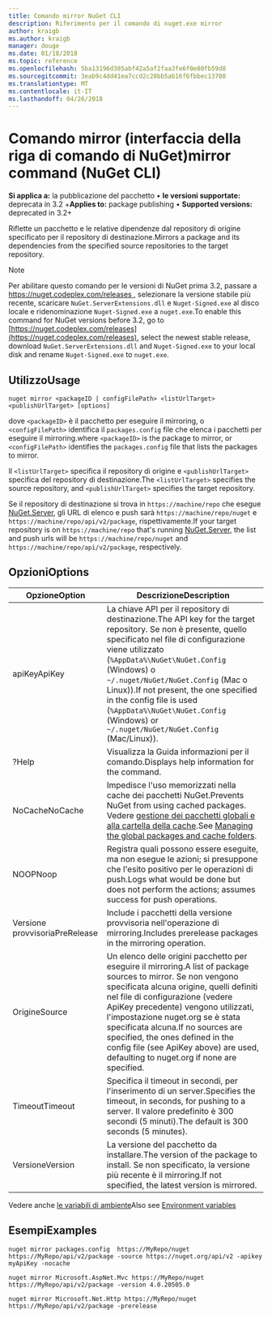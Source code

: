```yaml
---
title: Comando mirror NuGet CLI
description: Riferimento per il comando di nuget.exe mirror
author: kraigb
ms.author: kraigb
manager: douge
ms.date: 01/18/2018
ms.topic: reference
ms.openlocfilehash: 5ba13196d385abf42a5af2faa3fe6f0e80fb59d8
ms.sourcegitcommit: 3eab9c4dd41ea7ccd2c28bb5ab16f6fbbec13708
ms.translationtype: MT
ms.contentlocale: it-IT
ms.lasthandoff: 04/26/2018
---
```

# <a name="mirror-command-nuget-cli"></a><span data-ttu-id="3d152-103">Comando mirror (interfaccia della riga di comando di NuGet)</span><span class="sxs-lookup"><span data-stu-id="3d152-103">mirror command (NuGet CLI)</span></span>

<span data-ttu-id="3d152-104">**Si applica a:** la pubblicazione del pacchetto &bullet; **le versioni supportate:** deprecata in 3.2 +</span><span class="sxs-lookup"><span data-stu-id="3d152-104">**Applies to:** package publishing &bullet; **Supported versions:** deprecated in 3.2+</span></span>

<span data-ttu-id="3d152-105">Riflette un pacchetto e le relative dipendenze dal repository di origine specificato per il repository di destinazione.</span><span class="sxs-lookup"><span data-stu-id="3d152-105">Mirrors a package and its dependencies from the specified source repositories to the target repository.</span></span>

> [!NOTE]
> <span data-ttu-id="3d152-106">Per abilitare questo comando per le versioni di NuGet prima 3.2, passare a [ https://nuget.codeplex.com/releases ](https://nuget.codeplex.com/releases), selezionare la versione stabile più recente, scaricare `NuGet.ServerExtensions.dll` e `Nuget-Signed.exe` al disco locale e ridenominazione `Nuget-Signed.exe` a `nuget.exe`.</span><span class="sxs-lookup"><span data-stu-id="3d152-106">To enable this command for NuGet versions before 3.2, go to [https://nuget.codeplex.com/releases](https://nuget.codeplex.com/releases), select the newest stable release, download `NuGet.ServerExtensions.dll` and `Nuget-Signed.exe` to your local disk and rename `Nuget-Signed.exe` to `nuget.exe`.</span></span>

## <a name="usage"></a><span data-ttu-id="3d152-107">Utilizzo</span><span class="sxs-lookup"><span data-stu-id="3d152-107">Usage</span></span>

```cli
nuget mirror <packageID | configFilePath> <listUrlTarget> <publishUrlTarget> [options]
```

<span data-ttu-id="3d152-108">dove `<packageID>` è il pacchetto per eseguire il mirroring, o `<configFilePath>` identifica il `packages.config` file che elenca i pacchetti per eseguire il mirroring.</span><span class="sxs-lookup"><span data-stu-id="3d152-108">where `<packageID>` is the package to mirror, or `<configFilePath>` identifies the `packages.config` file that lists the packages to mirror.</span></span>

<span data-ttu-id="3d152-109">Il `<listUrlTarget>` specifica il repository di origine e `<publishUrlTarget>` specifica del repository di destinazione.</span><span class="sxs-lookup"><span data-stu-id="3d152-109">The `<listUrlTarget>` specifies the source repository, and `<publishUrlTarget>` specifies the target repository.</span></span>

<span data-ttu-id="3d152-110">Se il repository di destinazione si trova in `https://machine/repo` che esegue [NuGet.Server](../hosting-packages/nuget-server.md), gli URL di elenco e push sarà `https://machine/repo/nuget` e `https://machine/repo/api/v2/package`, rispettivamente.</span><span class="sxs-lookup"><span data-stu-id="3d152-110">If your target repository is on `https://machine/repo` that's running [NuGet.Server](../hosting-packages/nuget-server.md), the list and push urls will be `https://machine/repo/nuget` and `https://machine/repo/api/v2/package`, respectively.</span></span>

## <a name="options"></a><span data-ttu-id="3d152-111">Opzioni</span><span class="sxs-lookup"><span data-stu-id="3d152-111">Options</span></span>

| <span data-ttu-id="3d152-112">Opzione</span><span class="sxs-lookup"><span data-stu-id="3d152-112">Option</span></span> | <span data-ttu-id="3d152-113">Descrizione</span><span class="sxs-lookup"><span data-stu-id="3d152-113">Description</span></span> |
| --- | --- |
| <span data-ttu-id="3d152-114">apiKey</span><span class="sxs-lookup"><span data-stu-id="3d152-114">ApiKey</span></span> | <span data-ttu-id="3d152-115">La chiave API per il repository di destinazione.</span><span class="sxs-lookup"><span data-stu-id="3d152-115">The API key for the target repository.</span></span> <span data-ttu-id="3d152-116">Se non è presente, quello specificato nel file di configurazione viene utilizzato (`%AppData%\NuGet\NuGet.Config` (Windows) o `~/.nuget/NuGet/NuGet.Config` (Mac o Linux)).</span><span class="sxs-lookup"><span data-stu-id="3d152-116">If not present,  the one specified in the config file is used (`%AppData%\NuGet\NuGet.Config` (Windows) or `~/.nuget/NuGet/NuGet.Config` (Mac/Linux)).</span></span> |
| <span data-ttu-id="3d152-117">?</span><span class="sxs-lookup"><span data-stu-id="3d152-117">Help</span></span> | <span data-ttu-id="3d152-118">Visualizza la Guida informazioni per il comando.</span><span class="sxs-lookup"><span data-stu-id="3d152-118">Displays help information for the command.</span></span> |
| <span data-ttu-id="3d152-119">NoCache</span><span class="sxs-lookup"><span data-stu-id="3d152-119">NoCache</span></span> | <span data-ttu-id="3d152-120">Impedisce l'uso memorizzati nella cache dei pacchetti NuGet.</span><span class="sxs-lookup"><span data-stu-id="3d152-120">Prevents NuGet from using cached packages.</span></span> <span data-ttu-id="3d152-121">Vedere [gestione dei pacchetti globali e alla cartella della cache](../consume-packages/managing-the-global-packages-and-cache-folders.md).</span><span class="sxs-lookup"><span data-stu-id="3d152-121">See [Managing the global packages and cache folders](../consume-packages/managing-the-global-packages-and-cache-folders.md).</span></span> |
| <span data-ttu-id="3d152-122">NOOP</span><span class="sxs-lookup"><span data-stu-id="3d152-122">Noop</span></span> | <span data-ttu-id="3d152-123">Registra quali possono essere eseguite, ma non esegue le azioni; si presuppone che l'esito positivo per le operazioni di push.</span><span class="sxs-lookup"><span data-stu-id="3d152-123">Logs what would be done but does not perform the actions; assumes success for push operations.</span></span> |
| <span data-ttu-id="3d152-124">Versione provvisoria</span><span class="sxs-lookup"><span data-stu-id="3d152-124">PreRelease</span></span> | <span data-ttu-id="3d152-125">Include i pacchetti della versione provvisoria nell'operazione di mirroring.</span><span class="sxs-lookup"><span data-stu-id="3d152-125">Includes prerelease packages in the mirroring operation.</span></span> |
| <span data-ttu-id="3d152-126">Origine</span><span class="sxs-lookup"><span data-stu-id="3d152-126">Source</span></span> | <span data-ttu-id="3d152-127">Un elenco delle origini pacchetto per eseguire il mirroring.</span><span class="sxs-lookup"><span data-stu-id="3d152-127">A list of package sources to mirror.</span></span> <span data-ttu-id="3d152-128">Se non vengono specificata alcuna origine, quelli definiti nel file di configurazione (vedere ApiKey precedente) vengono utilizzati, l'impostazione nuget.org se è stata specificata alcuna.</span><span class="sxs-lookup"><span data-stu-id="3d152-128">If no sources are specified, the ones defined in the config file (see ApiKey above) are used, defaulting to nuget.org if none are specified.</span></span> |
| <span data-ttu-id="3d152-129">Timeout</span><span class="sxs-lookup"><span data-stu-id="3d152-129">Timeout</span></span> | <span data-ttu-id="3d152-130">Specifica il timeout in secondi, per l'inserimento di un server.</span><span class="sxs-lookup"><span data-stu-id="3d152-130">Specifies the timeout, in seconds, for pushing to a server.</span></span> <span data-ttu-id="3d152-131">Il valore predefinito è 300 secondi (5 minuti).</span><span class="sxs-lookup"><span data-stu-id="3d152-131">The default is 300 seconds (5 minutes).</span></span> |
| <span data-ttu-id="3d152-132">Versione</span><span class="sxs-lookup"><span data-stu-id="3d152-132">Version</span></span> | <span data-ttu-id="3d152-133">La versione del pacchetto da installare.</span><span class="sxs-lookup"><span data-stu-id="3d152-133">The version of the package to install.</span></span> <span data-ttu-id="3d152-134">Se non specificato, la versione più recente è il mirroring.</span><span class="sxs-lookup"><span data-stu-id="3d152-134">If not specified, the latest version is mirrored.</span></span> |

<span data-ttu-id="3d152-135">Vedere anche [le variabili di ambiente](cli-ref-environment-variables.md)</span><span class="sxs-lookup"><span data-stu-id="3d152-135">Also see [Environment variables](cli-ref-environment-variables.md)</span></span>

## <a name="examples"></a><span data-ttu-id="3d152-136">Esempi</span><span class="sxs-lookup"><span data-stu-id="3d152-136">Examples</span></span>

```cli
nuget mirror packages.config  https://MyRepo/nuget https://MyRepo/api/v2/package -source https://nuget.org/api/v2 -apikey myApiKey -nocache

nuget mirror Microsoft.AspNet.Mvc https://MyRepo/nuget https://MyRepo/api/v2/package -version 4.0.20505.0

nuget mirror Microsoft.Net.Http https://MyRepo/nuget https://MyRepo/api/v2/package -prerelease
```
